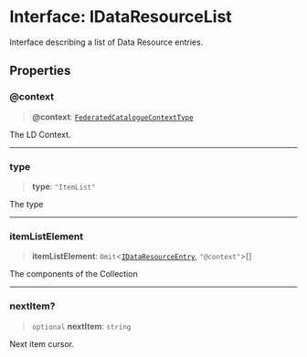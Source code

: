 # Interface: IDataResourceList

Interface describing a list of Data Resource entries.

## Properties

### @context

> **@context**: [`FederatedCatalogueContextType`](../type-aliases/FederatedCatalogueContextType.md)

The LD Context.

***

### type

> **type**: `"ItemList"`

The type

***

### itemListElement

> **itemListElement**: `Omit`\<[`IDataResourceEntry`](IDataResourceEntry.md), `"@context"`\>[]

The components of the Collection

***

### nextItem?

> `optional` **nextItem**: `string`

Next item cursor.
